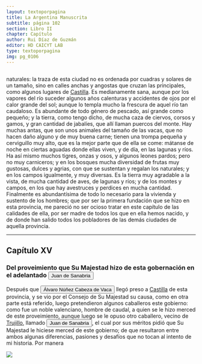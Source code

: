 ```yaml
---
layout: textoporpagina
title: La Argentina Manuscrita
subtitle: página 102
section: Libro II
chapter: Capítulo 
author: Rui Díaz de Guzmán
editor: HD CAICYT LAB
type: textoporpagina
img: pg_0106
---
```


<div class="row">
    <div class="column">
<p>naturales: la traza de esta ciudad no es ordenada por cuadras y solares de un tamaño, sino en calles anchas y angostas que cruzan las principales, como algunos lugares de <a href="https://recogito.pelagios.org/document/wzqxhk0h3vpikm/part/1/edit#a742a191-18c1-4683-a0cc-a576e7b10a2b" target="_blank">Castilla</a>. Es medianamente sana, aunque por los vapores del río suceder algunos años calenturas y accidentes de ojos por el calor grande del sol; aunque lo templa mucho la frescura de aquel río tan caudaloso. Es abundante de todo género de pescado, así grande como pequeño; y la tierra, como tengo dicho, de mucha caza de ciervos, corsos y gamos, y gran cantidad de jabalíes, que allí llaman puercos del monte. Hay muchas antas, que son unos animales del tamaño de las vacas, que no hacen daño alguno y de muy buena carne; tienen una trompa pequeña y cerviguillo muy alto, que es la mejor parte que de ella se come: mátanse de noche en ciertas aguadas donde ellas viven, y de día, en las lagunas y ríos. Ha así mismo muchos tigres, onzas y osos, y algunos leones pardos; pero no muy carniceros; y en los bosques mucha diversidad de frutas muy gustosas, dulces y agrias, con que se sustentan y regalan los naturales; y en los campos igualmente, y muy diversas. Es la tierra muy agradable a la vista, de mucha cantidad de aves, de lagunas y ríos; y de los montes y campos, en los que hay avestruces y perdices en mucha cantidad. Finalmente es abundantísima de todo lo necesario para la vivienda y sustento de los hombres; que por ser la primera fundación que se hizo en esta provincia, me pareció no ser ocioso tratar en este capítulo de las calidades de ella, por ser madre de todos los que en ella hemos nacido, y de donde han salido todos los pobladores de las demás ciudades de aquella provincia.</p><hr><h2>Capítulo XV</h2><h3>Del proveimiento que Su Majestad hizo de esta gobernación en el adelantado <button class="balloon" data-balloon-pos="up" data-balloon-length="large" data-balloon="Vecino de Trujillo; es nombrado Adelantado de estas provincias: muere en Sevilla, mientras se preparaba a pasar a América.">Juan de Sanabria</button></h3><p>Después que <button class="balloon" data-balloon-pos="up" data-balloon-length="large" data-balloon="Álvar Nuñez Cabeza de Vaca.">Álvaro Núñez Cabeza de Vaca</button> llegó preso a <a href="https://recogito.pelagios.org/document/wzqxhk0h3vpikm/part/1/edit#193a1d89-48d1-4019-be38-ed5649dba8f2" target="_blank">Castilla</a> de esta provincia, y se vio por el Consejo de Su Majestad su causa, como en otra parte está referido, luego pretendieron algunos caballeros este gobierno: como fue un noble valenciano, hombre de caudal, a quien se le hizo merced de este proveimiento, aunque luego se le opuso otro caballero, vecino de <a href="https://recogito.pelagios.org/document/wzqxhk0h3vpikm/part/1/edit#fa6b8673-0b82-44a8-9f02-624bdbc3c591" target="_blank">Trujillo</a>, llamado <button class="balloon" data-balloon-pos="up" data-balloon-length="large" data-balloon="Vecino de Trujillo; es nombrado Adelantado de estas provincias: muere en Sevilla, mientras se preparaba a pasar a América.">Juan de Sanabria</button>, el cual por sus méritos pidió que Su Majestad le hiciese merced de este gobierno; de que resultaron entre ambos algunas diferencias, pasiones y desafíos que no tocan al intento de mi historia. Por manera</p></div>

<div class="column">
<a href="{{site.baseurl}}/assets/img/argentina_manuscrita/{{page.img}}.jpg"><img src="{{site.baseurl}}/assets/img/argentina_manuscrita/{{page.img}}.jpg"></a>
</div>
</div>